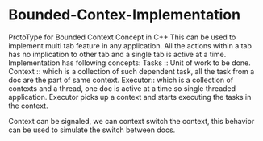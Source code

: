 # Bounded-Contex-Implementation
ProtoType for Bounded Context Concept in C++
This can be used to implement multi tab feature in any application. All the actions within a tab has no implication to other tab and a single tab is active at a time.
Implementation has following concepts:
Tasks :: Unit of work to be done.
Context :: which is a collection of such dependent task, all the task from a doc are the part of same context.
Executor:: which is a collection of contexts and a thread, one doc is active at a time so single threaded application.
           Executor picks up a context and starts executing the tasks in the context.
           
Context can be signaled, we can context switch the context, this behavior can be used to simulate the switch between docs.
